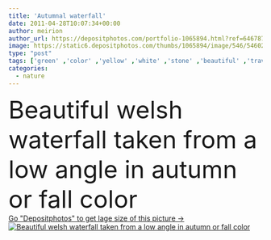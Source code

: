 ```yaml
---
title: 'Autumnal waterfall'
date: 2011-04-28T10:07:34+00:00
author: meirion
author_url: https://depositphotos.com/portfolio-1065894.html?ref=64678756
image: https://static6.depositphotos.com/thumbs/1065894/image/546/5460281/api_thumb_450.jpg?forcejpeg=true
type: "post"
tags: ['green' ,'color' ,'yellow' ,'white' ,'stone' ,'beautiful' ,'travel' ,'beauty' ,'park' ,'scene' ,'nature' ,'drop' ,'fresh' ,'wet' ,'outdoor' ,'environment' ,'leaf' ,'water' ,'autumn' ,'orange' ,'light' ,'natural' ,'fall' ,'splash' ,'river' ,'landscape' ,'flowing' ,'motion' ,'stream' ,'blur' ,'flow' ,'soft' ,'evening' ,'forest' ,'clean' ,'rock' ,'scenic' ,'wild' ,'in' ,'moss' ,'angle' ,'uk' ,'low' ,'wilderness' ,'pebble' ,'autumnal' ,'britain' ,'cascade' ,'waterfall' ,'photos' ]
categories: 
  - nature
---
```

<div aling="center">
            <font size="60"> Beautiful welsh waterfall taken from a low angle in autumn or fall color</font>   
</div>
<div>
    <a href='https://static6.depositphotos.com/thumbs/1065894/image/546/5460281/api_thumb_450.jpg?forcejpeg=true?ref=64678756' target=_blank > Go "Depositphotos" to get lage size of this picture ->
        <img href='https://static6.depositphotos.com/thumbs/1065894/image/546/5460281/api_thumb_450.jpg?forcejpeg=true?ref=64678756' src='https://static6.depositphotos.com/1065894/546/i/950/depositphotos_5460281-stock-photo-autumnal-waterfall.jpg?forcejpeg=true' alt='Beautiful welsh waterfall taken from a low angle in autumn or fall color' >
    </a>
</div>
